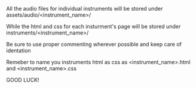 All the audio files for individual instruments will be stored under
assets/audio/<instrument_name>/

While the html and css for each insturment's page will be stored under 
instruments/<instrument_name>/

Be sure to use proper commenting wherever possible and keep care of identation

Remeber to name you instruments html as css as <instrument_name>.html and <instrument_name>.css

GOOD LUCK!
